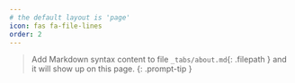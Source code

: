 ```yaml
---
# the default layout is 'page'
icon: fas fa-file-lines
order: 2
---
```


> Add Markdown syntax content to file `_tabs/about.md`{: .filepath } and it will show up on this page.
{: .prompt-tip }
